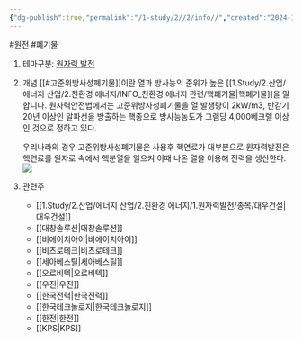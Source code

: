```yaml
---
{"dg-publish":true,"permalink":"/1-study/2//2/info//","created":"2024-11-20T21:02:28.522+09:00","updated":"2025-06-03T20:07:21.157+09:00"}
---
```


#원전 #폐기물

1. 테마구분: [원자력 발전](원자력%20발전.md)

1. 개념
	[[#고준위방사성폐기물]]이란 열과 방사능의 준위가 높은 [[1.Study/2.산업/에너지 산업/2.친환경 에너지/INFO_친환경 에너지 관련/핵폐기물\|핵폐기물]]을 말합니다. 원자력안전법에서는 고준위방사성폐기물을 열 발생량이 2kW/m3, 반감기 20년 이상인 알파선을 방출하는 핵종으로 방사능농도가 그램당 4,000베크렐 이상인 것으로 정하고 있다.  
	
	우리나라의 경우 고준위방사성폐기물은 사용후 핵연료가 대부분으로 원자력발전은 핵연료를 원자로 속에서 핵분열을 일으켜 이때 나온 열을 이용해 전력을 생산한다.  
	![](https://i.imgur.com/yIdCtS3.png)



2. 관련주
	- [[1.Study/2.산업/에너지 산업/2.친환경 에너지/1.원자력발전/종목/대우건설\|대우건설]]
	- [[대창솔루션\|대창솔루션]]
	- [[비에이치아이\|비에이치아이]]
	- [[비츠로테크\|비츠로테크]]
	- [[세아베스틸\|세아베스틸]]
	- [[오르비텍\|오르비텍]]
	- [[우진\|우진]]
	- [[한국전력\|한국전력]]
	- [[한국테크놀로지\|한국테크놀로지]]
	- [[한전\|한전]]
	- [[KPS\|KPS]]